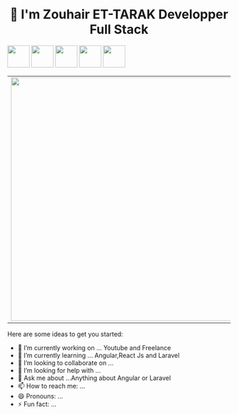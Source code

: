 
<h1 align='center'>
     👋  I'm Zouhair ET-TARAK  Developper Full Stack
</h1>

<code><a href="https://www.javascript.com/" target="_blank"><img height="50" src="https://www.vectorlogo.zone/logos/javascript/javascript-horizontal.svg"></a></code>
<code><a href="https://nodejs.io/" target="_blank"><img height="50" src="https://www.vectorlogo.zone/logos/nodejs/nodejs-ar21.svg"></a></code>
<code><a href="https://Angumar.io/" target="_blank"><img height="50" src="https://www.vectorlogo.zone/logos/angular/angular-icon.svg"></a></code>
<code><a href="https://github.com/dotnet/core" target="_blank"><img height="50" src="https://www.vectorlogo.zone/logos/dotnet/dotnet-ar21.svg"></a></code>
<code><a href="https://microservices.io/" target="_blank"><img height="50" src="https://comunytek.com/wp-content/uploads/2017/03/Microservices.png"></a></code>



<center>
  <table>
  <tr>
      <td><img width="550px" align="left" src="https://github-readme-stats.vercel.app/api?username=ZEDTARIK&&show_icons=true&hide_border=true&count_private=true&layout=compact" /></td>
      <td><img width="550px" align="left" src="https://github-readme-stats.vercel.app/api/top-langs/?username=ZEDTARIK&hide=html&layout=compact" /></td>
  </tr>   
</table>
</center>


Here are some ideas to get you started:

- 🔭 I’m currently working on ... Youtube and Freelance
- 🌱 I’m currently learning ... Angular,React Js and Laravel
- 👯 I’m looking to collaborate on ... 
- 🤔 I’m looking for help with ...
- 💬 Ask me about ...Anything about Angular or Laravel
- 📫 How to reach me: ...
- 😄 Pronouns: ...
- ⚡ Fun fact: ...

